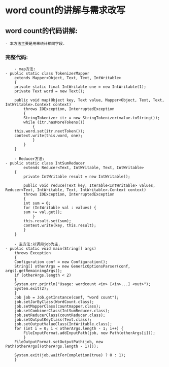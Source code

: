 # word count的讲解与需求改写
## word count的代码讲解:
	- 本方法主要是用来统计相同字段.
	
### 完整代码:
		- map方法:
	- public static class TokenizerMapper
		extends Mapper<Object, Text, Text, IntWritable>
		{
		private static final IntWritable one = new IntWritable(1);
		private Text word = new Text();
    
		public void map(Object key, Text value, Mapper<Object, Text, Text, IntWritable>.Context context)
			throws IOException, InterruptedException
			{
			StringTokenizer itr = new StringTokenizer(value.toString());
			while (itr.hasMoreTokens())
				{
        this.word.set(itr.nextToken());
        context.write(this.word, one);
				}
			}
		}
		
		- Reducer方法:
	- public static class IntSumReducer
			extends Reducer<Text, IntWritable, Text, IntWritable>
		{
			private IntWritable result = new IntWritable();
    
			public void reduce(Text key, Iterable<IntWritable> values, Reducer<Text, IntWritable, Text, IntWritable>.Context context)
			throws IOException, InterruptedException
			{
			int sum = 0;
			for (IntWritable val : values) {
			sum += val.get();
				}
			this.result.set(sum);
			context.write(key, this.result);
			}
		}
		
		- 主方法:以调用job为主. 
	- public static void main(String[] args)
		throws Exception
		{
		Configuration conf = new Configuration();
		String[] otherArgs = new GenericOptionsParser(conf, args).getRemainingArgs();
		if (otherArgs.length < 2)
		{
		System.err.println("Usage: wordcount <in> [<in>...] <out>");
		System.exit(2);
		}
		Job job = Job.getInstance(conf, "word count");
		job.setJarByClass(WordCount.class);
		job.setMapperClass(countmapper.class);
		job.setCombinerClass(IntSumReducer.class);
		job.setReducerClass(countReducer.class);
		job.setOutputKeyClass(Text.class);
		job.setOutputValueClass(IntWritable.class);
		for (int i = 0; i < otherArgs.length - 1; i++) {
		  	FileInputFormat.addInputPath(job, new Path(otherArgs[i]));
			}
		FileOutputFormat.setOutputPath(job, new Path(otherArgs[(otherArgs.length - 1)]));
    
		System.exit(job.waitForCompletion(true) ? 0 : 1);
		}
	